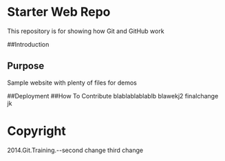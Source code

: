 # Starter Web Repo

This repository is for showing how Git and GitHub work

##Introduction

## Purpose

Sample website with plenty of files for demos

##Deployment 
##How To Contribute
blablablablablb
blawekj2
finalchange
jk
# Copyright 
2014.Git.Training.--second change
third change
